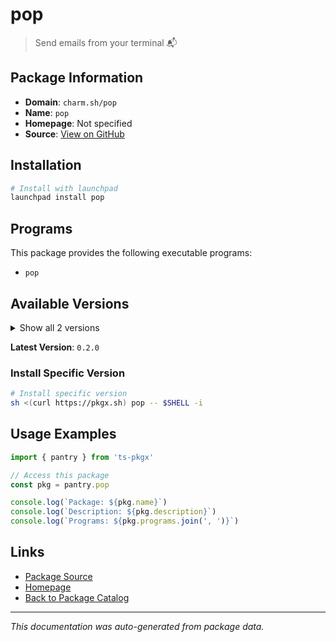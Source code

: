 # pop

> Send emails from your terminal 📬

## Package Information

- **Domain**: `charm.sh/pop`
- **Name**: `pop`
- **Homepage**: Not specified
- **Source**: [View on GitHub](https://github.com/pkgxdev/pantry/tree/main/projects/charm.sh/pop/package.yml)

## Installation

```bash
# Install with launchpad
launchpad install pop
```

## Programs

This package provides the following executable programs:

- `pop`

## Available Versions

<details>
<summary>Show all 2 versions</summary>

- `0.2.0`, `0.1.0`

</details>

**Latest Version**: `0.2.0`

### Install Specific Version

```bash
# Install specific version
sh <(curl https://pkgx.sh) pop -- $SHELL -i
```

## Usage Examples

```typescript
import { pantry } from 'ts-pkgx'

// Access this package
const pkg = pantry.pop

console.log(`Package: ${pkg.name}`)
console.log(`Description: ${pkg.description}`)
console.log(`Programs: ${pkg.programs.join(', ')}`)
```

## Links

- [Package Source](https://github.com/pkgxdev/pantry/tree/main/projects/charm.sh/pop/package.yml)
- [Homepage](#)
- [Back to Package Catalog](../../../package-catalog.md)

---

*This documentation was auto-generated from package data.*
